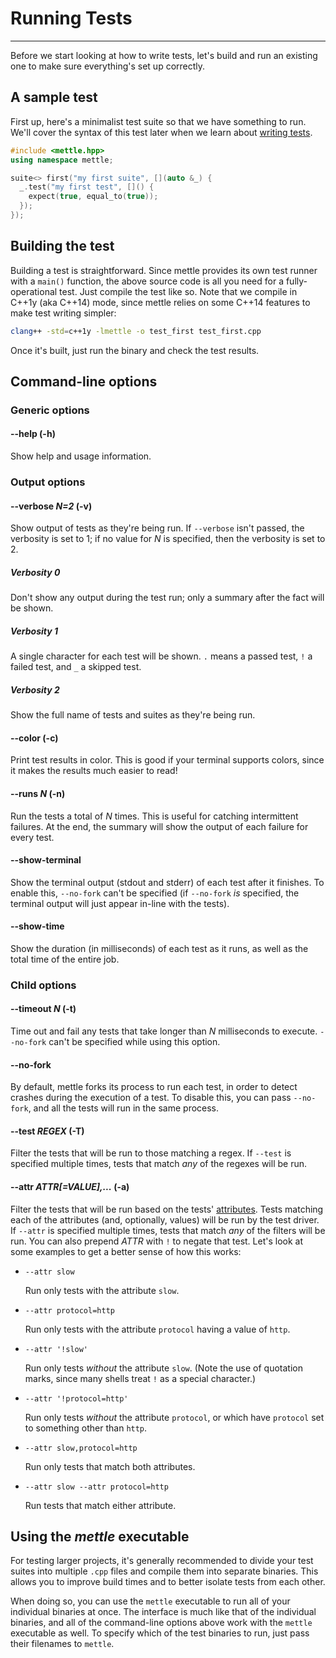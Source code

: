 # Running Tests
---

Before we start looking at how to write tests, let's build and run an existing
one to make sure everything's set up correctly.

## A sample test

First up, here's a minimalist test suite so that we have something to run. We'll
cover the syntax of this test later when we learn about [writing
tests](writing-tests.md).

```c++
#include <mettle.hpp>
using namespace mettle;

suite<> first("my first suite", [](auto &_) {
  _.test("my first test", []() {
    expect(true, equal_to(true));
  });
});
```

## Building the test

Building a test is straightforward. Since mettle provides its own test runner
with a `main()` function, the above source code is all you need for a
fully-operational test. Just compile the test like so. Note that we compile in
C++1y (aka C++14) mode, since mettle relies on some C++14 features to make test
writing simpler:

```sh
clang++ -std=c++1y -lmettle -o test_first test_first.cpp
```

Once it's built, just run the binary and check the test results.

## Command-line options

### Generic options

#### --help (-h)

Show help and usage information.

### Output options

#### --verbose *N=2* (-v)

Show output of tests as they're being run. If `--verbose` isn't passed, the
verbosity is set to 1; if no value for *N* is specified, then the verbosity is
set to 2.

##### Verbosity 0

Don't show any output during the test run; only a summary after the fact will
be shown.

##### Verbosity 1

A single character for each test will be shown. `.` means a passed test, `!` a
failed test, and `_` a skipped test.

##### Verbosity 2

Show the full name of tests and suites as they're being run.

#### --color (-c)

Print test results in color. This is good if your terminal supports colors,
since it makes the results much easier to read!

#### --runs *N* (-n)

Run the tests a total of *N* times. This is useful for catching intermittent
failures. At the end, the summary will show the output of each failure for every
test.

#### --show-terminal

Show the terminal output (stdout and stderr) of each test after it finishes. To
enable this, `--no-fork` can't be specified (if `--no-fork` *is* specified, the
terminal output will just appear in-line with the tests).

#### --show-time

Show the duration (in milliseconds) of each test as it runs, as well as the
total time of the entire job.

### Child options

#### --timeout *N* (-t)

Time out and fail any tests that take longer than *N* milliseconds to execute.
`--no-fork` can't be specified while using this option.

#### --no-fork

By default, mettle forks its process to run each test, in order to detect
crashes during the execution of a test. To disable this, you can pass
`--no-fork`, and all the tests will run in the same process.

#### --test *REGEX* (-T)

Filter the tests that will be run to those matching a regex. If `--test` is
specified multiple times, tests that match *any* of the regexes will be run.

#### --attr *ATTR[=VALUE],...* (-a)

Filter the tests that will be run based on the tests'
[attributes](writing-tests.md#test-attributes). Tests matching each of the
attributes (and, optionally, values) will be run by the test driver. If `--attr`
is specified multiple times, tests that match *any* of the filters will be run.
You can also prepend *ATTR* with `!` to negate that test. Let's look at some
examples to get a better sense of how this works:

*   `--attr slow`

    Run only tests with the attribute `slow`.

*   `--attr protocol=http`

    Run only tests with the attribute `protocol` having a value of `http`.

*   `--attr '!slow'`

    Run only tests *without* the attribute `slow`. (Note the use of quotation
    marks, since many shells treat `!` as a special character.)

*   `--attr '!protocol=http'`

    Run only tests *without* the attribute `protocol`, or which have `protocol`
    set to something other than `http`.

*   `--attr slow,protocol=http`

    Run only tests that match both attributes.

*   `--attr slow --attr protocol=http`

    Run tests that match either attribute.

## Using the *mettle* executable

For testing larger projects, it's generally recommended to divide your test
suites into multiple `.cpp` files and compile them into separate binaries. This
allows you to improve build times and to better isolate tests from each other.

When doing so, you can use the `mettle` executable to run all of your individual
binaries at once. The interface is much like that of the individual binaries,
and all of the command-line options above work with the `mettle` executable as
well. To specify which of the test binaries to run, just pass their filenames to
`mettle`.
